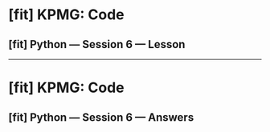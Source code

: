 # [fit] KPMG: Code
## [fit] Python — Session 6 — Lesson

---

# [fit] KPMG: Code
## [fit] Python — Session 6 — Answers
